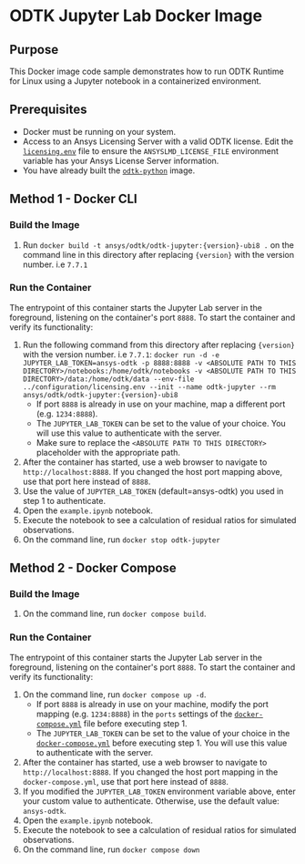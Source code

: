 # ODTK Jupyter Lab Docker Image

## Purpose

This Docker image code sample demonstrates how to run ODTK Runtime for Linux using a Jupyter notebook in a containerized environment.

## Prerequisites

* Docker must be running on your system.
* Access to an Ansys Licensing Server with a valid ODTK license. Edit the [`licensing.env`](../configuration/licensing.env) file to ensure the `ANSYSLMD_LICENSE_FILE` environment variable has your Ansys License Server information.
* You have already built the [`odtk-python`](../odtk-python/README.md) image.

## Method 1 - Docker CLI

### Build the Image

1. Run `docker build -t ansys/odtk/odtk-jupyter:{version}-ubi8 .` on the command line in this directory after replacing `{version}` with the version number. i.e `7.7.1`

### Run the Container

The entrypoint of this container starts the Jupyter Lab server in the foreground, listening on the container's port `8888`. To start the container and verify its functionality:

1. Run the following command from this directory after replacing `{version}` with the version number. i.e `7.7.1`:
`docker run -d -e JUPYTER_LAB_TOKEN=ansys-odtk -p 8888:8888 -v <ABSOLUTE PATH TO THIS DIRECTORY>/notebooks:/home/odtk/notebooks -v <ABSOLUTE PATH TO THIS DIRECTORY>/data:/home/odtk/data --env-file ../configuration/licensing.env --init --name odtk-jupyter --rm ansys/odtk/odtk-jupyter:{version}-ubi8`
    * If port `8888` is already in use on your machine, map a different port (e.g. `1234:8888`).
    * The `JUPYTER_LAB_TOKEN` can be set to the value of your choice. You will use this value to authenticate with the server.
    * Make sure to replace the `<ABSOLUTE PATH TO THIS DIRECTORY>` placeholder with the appropriate path.
2. After the container has started, use a web browser to navigate to `http://localhost:8888`. If you changed the host port mapping above, use that port here instead of `8888`.
3. Use the value of `JUPYTER_LAB_TOKEN` (default=ansys-odtk) you used in step 1 to authenticate.
4. Open the `example.ipynb` notebook.
5. Execute the notebook to see a calculation of residual ratios for simulated observations.
6. On the command line, run `docker stop odtk-jupyter`

## Method 2 - Docker Compose

### Build the Image

1. On the command line, run `docker compose build`.

### Run the Container

The entrypoint of this container starts the Jupyter Lab server in the foreground, listening on the container's port `8888`. To start the container and verify its functionality:

1. On the command line, run `docker compose up -d`.
    * If port `8888` is already in use on your machine, modify the port mapping (e.g. `1234:8888`) in the `ports` settings of the [`docker-compose.yml`](./docker-compose.yml) file before executing step 1.
    * The `JUPYTER_LAB_TOKEN` can be set to the value of your choice in the [`docker-compose.yml`](./docker-compose.yml)
    before executing step 1. You will use this value to authenticate with the server.
2. After the container has started, use a web browser to navigate to `http://localhost:8888`.
If you changed the host port mapping in the `docker-compose.yml`, use that port here instead of `8888`.
3. If you modified the `JUPYTER_LAB_TOKEN` environment variable above, enter your custom value to authenticate. Otherwise, use the default value: `ansys-odtk`.
4. Open the `example.ipynb` notebook.
5. Execute the notebook to see a calculation of residual ratios for simulated observations.
6. On the command line, run `docker compose down`
